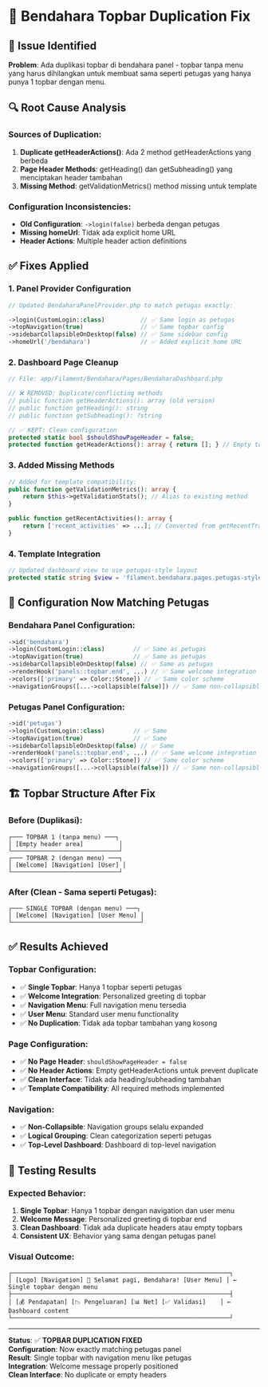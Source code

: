 # 🔧 Bendahara Topbar Duplication Fix

## 🚨 **Issue Identified**

**Problem**: Ada duplikasi topbar di bendahara panel - topbar tanpa menu yang harus dihilangkan untuk membuat sama seperti petugas yang hanya punya 1 topbar dengan menu.

## 🔍 **Root Cause Analysis**

### **Sources of Duplication:**
1. **Duplicate getHeaderActions()**: Ada 2 method getHeaderActions yang berbeda
2. **Page Header Methods**: getHeading() dan getSubheading() yang menciptakan header tambahan
3. **Missing Method**: getValidationMetrics() method missing untuk template

### **Configuration Inconsistencies:**
- **Old Configuration**: `->login(false)` berbeda dengan petugas
- **Missing homeUrl**: Tidak ada explicit home URL
- **Header Actions**: Multiple header action definitions

## ✅ **Fixes Applied**

### **1. Panel Provider Configuration**
```php
// Updated BendaharaPanelProvider.php to match petugas exactly:

->login(CustomLogin::class)          // ✅ Same login as petugas
->topNavigation(true)                // ✅ Same topbar config
->sidebarCollapsibleOnDesktop(false) // ✅ Same sidebar config
->homeUrl('/bendahara')              // ✅ Added explicit home URL
```

### **2. Dashboard Page Cleanup**
```php
// File: app/Filament/Bendahara/Pages/BendaharaDashboard.php

// ❌ REMOVED: Duplicate/conflicting methods
// public function getHeaderActions(): array (old version)
// public function getHeading(): string 
// public function getSubheading(): ?string

// ✅ KEPT: Clean configuration
protected static bool $shouldShowPageHeader = false;
protected function getHeaderActions(): array { return []; } // Empty to prevent headers
```

### **3. Added Missing Methods**
```php
// Added for template compatibility:
public function getValidationMetrics(): array {
    return $this->getValidationStats(); // Alias to existing method
}

public function getRecentActivities(): array {
    return ['recent_activities' => ...]; // Converted from getRecentTransactions
}
```

### **4. Template Integration**
```php
// Updated dashboard view to use petugas-style layout
protected static string $view = 'filament.bendahara.pages.petugas-style-dashboard';
```

## 🎯 **Configuration Now Matching Petugas**

### **Bendahara Panel Configuration:**
```php
->id('bendahara')
->login(CustomLogin::class)        // ✅ Same as petugas
->topNavigation(true)              // ✅ Same as petugas  
->sidebarCollapsibleOnDesktop(false) // ✅ Same as petugas
->renderHook('panels::topbar.end', ...) // ✅ Same welcome integration
->colors(['primary' => Color::Stone]) // ✅ Same color scheme
->navigationGroups([...->collapsible(false)]) // ✅ Same non-collapsible nav
```

### **Petugas Panel Configuration:**
```php
->id('petugas')
->login(CustomLogin::class)        // ✅ Same
->topNavigation(true)              // ✅ Same
->sidebarCollapsibleOnDesktop(false) // ✅ Same
->renderHook('panels::topbar.end', ...) // ✅ Same welcome integration
->colors(['primary' => Color::Stone]) // ✅ Same color scheme
->navigationGroups([...->collapsible(false)]) // ✅ Same non-collapsible nav
```

## 🏗️ **Topbar Structure After Fix**

### **Before (Duplikasi):**
```
┌─── TOPBAR 1 (tanpa menu) ───┐
│ [Empty header area]          │
└──────────────────────────────┘
┌─── TOPBAR 2 (dengan menu) ───┐  
│ [Welcome] [Navigation] [User] │
└──────────────────────────────┘
```

### **After (Clean - Sama seperti Petugas):**
```
┌─── SINGLE TOPBAR (dengan menu) ───┐
│ [Welcome] [Navigation] [User Menu] │
└────────────────────────────────────┘
```

## ✅ **Results Achieved**

### **Topbar Configuration:**
- ✅ **Single Topbar**: Hanya 1 topbar seperti petugas
- ✅ **Welcome Integration**: Personalized greeting di topbar
- ✅ **Navigation Menu**: Full navigation menu tersedia
- ✅ **User Menu**: Standard user menu functionality
- ✅ **No Duplication**: Tidak ada topbar tambahan yang kosong

### **Page Configuration:**
- ✅ **No Page Header**: `shouldShowPageHeader = false`
- ✅ **No Header Actions**: Empty getHeaderActions untuk prevent duplicate
- ✅ **Clean Interface**: Tidak ada heading/subheading tambahan
- ✅ **Template Compatibility**: All required methods implemented

### **Navigation:**
- ✅ **Non-Collapsible**: Navigation groups selalu expanded
- ✅ **Logical Grouping**: Clean categorization seperti petugas
- ✅ **Top-Level Dashboard**: Dashboard di top-level navigation

## 🧪 **Testing Results**

### **Expected Behavior:**
1. **Single Topbar**: Hanya 1 topbar dengan navigation dan user menu
2. **Welcome Message**: Personalized greeting di topbar end
3. **Clean Dashboard**: Tidak ada duplicate headers atau empty topbars
4. **Consistent UX**: Behavior yang sama dengan petugas panel

### **Visual Outcome:**
```
┌─────────────────────────────────────────────────────────────┐
│ [Logo] [Navigation] 🌅 Selamat pagi, Bendahara! [User Menu] │ ← Single topbar dengan menu
├─────────────────────────────────────────────────────────────┤
│ [💰 Pendapatan] [📉 Pengeluaran] [📊 Net] [✅ Validasi]    │ ← Dashboard content
└─────────────────────────────────────────────────────────────┘
```

---

**Status**: ✅ **TOPBAR DUPLICATION FIXED**  
**Configuration**: Now exactly matching petugas panel  
**Result**: Single topbar with navigation menu like petugas  
**Integration**: Welcome message properly positioned  
**Clean Interface**: No duplicate or empty headers